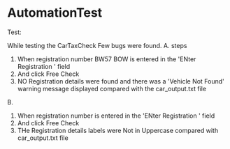 # AutomationTest
 Test:
 
 While testing the CarTaxCheck Few bugs were found.
 A. 
 steps
 1. When registration number BW57 BOW is entered in the 'ENter Registration ' field
 2. And click Free Check
 3. NO Registration details were found and there was a 'Vehicle Not Found' warning message displayed compared with the  car_output.txt file
 
 B.
 1. When registration number is entered in the 'ENter Registration ' field
 2. And click Free Check
 3. THe Registration details labels were Not in Uppercase compared with car_output.txt file 
 
 
